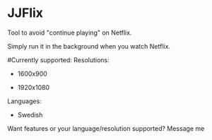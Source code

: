 # JJFlix
Tool to avoid "continue playing" on Netflix.

Simply run it in the background when you watch Netflix.

#Currently supported:
Resolutions:

- 1600x900

- 1920x1080

Languages:

- Swedish

Want features or your language/resolution supported? Message me

